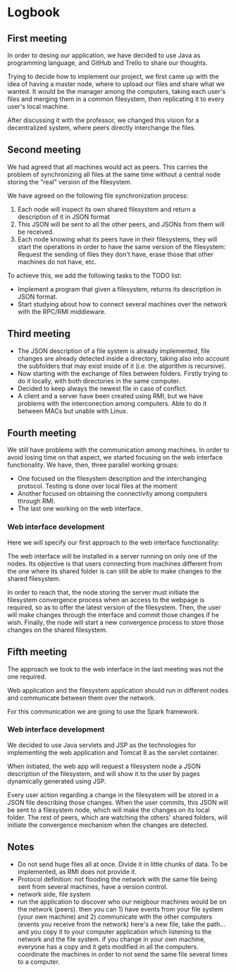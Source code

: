 # Logbook
## First meeting

In order to desing our application, we have decided to use Java as programming language, and GitHub and Trello
to share our thoughts. 

Trying to decide how to implement our project, we first came up with the idea of having a master node, where to
upload our files and share what we wanted. It would be the manager among the computers, taking each user's files
and merging them in a common filesystem, then replicating it to every user's local machine.

After discussing it with the professor, we changed this vision for a decentralized system, where peers directly
interchange the files.

## Second meeting

We had agreed that all machines would act as peers. This carries the
problem of synchronizing all files at the same time without a central
node storing the "real" version of the filesystem.

We have agreed on the following file synchronization process:

1. Each node will inspect its own shared filesystem and return a
   description of it in JSON format
2. This JSON will be sent to all the other peers, and JSONs from them
   will be received.
3. Each node knowing what its peers have in their filesystems, they
   will start the operations in order to have the same version of the
   filesystem: Request the sending of files they don't have, erase
   those that other machines do not have, etc.

To achieve this, we add the following tasks to the TODO list:

- Implement a program that given a filesystem, returns its
  description in JSON format.
- Start studying about how to connect several machines over the
  network with the RPC/RMI middleware.


## Third meeting

- The JSON description of a file system is already implemented, 
file changes are already detected inside a directory, taking
also into account the subfolders that may exist inside of it
(i.e. the algorithm is recursive).
- Now starting with the exchange of files between folders. Firstly
trying to do it locally, with both directories in the same computer.
- Decided to keep always the newest file in case of conflict.
- A client and a server have been created using RMI, but we have 
problems with the interconection among computers. Able to do 
it between MACs but unable with Linux.

## Fourth meeting

We still have problems with the communication among machines. In order
to avoid losing time on that aspect, we started focusing on the web
interface functionality. We have, then, three parallel working groups:

- One focused on the filesystem description and the interchanging
  protocol. Testing is done over local files at the moment
- Another focused on obtaining the connectivity among computers
  through RMI.
- The last one working on the web interface.

### Web interface development

Here we will specify our first approach to the web interface
functionality:

The web interface will be installed in a server running on only one of
the nodes. Its objective is that users connecting from
machines different from the one where its shared folder is can still
be able to make changes to the shared filesystem.

In order to reach that, the node storing the server must initiate the
filesystem convergence process when an access to the webpage is
required, so as to offer the latest version of the filesystem. Then,
the user will make changes through the interface and commit those
changes if he wish. Finally, the node will start a new convergence
process to store those changes on the shared filesystem.

## Fifth meeting

The approach we took to the web interface in the last meeting was not
the one required.

Web application and the filesystem application should run in different
nodes and communicate between them over the network.

For this communication we are going to use the Spark framework.

### Web interface development

We decided to use Java servlets and JSP as the technologies for
implementing the web application and Tomcat 8 as the servlet
container.

When initiated, the web app will request a filesystem node a JSON
description of the filesystem, and will show it to the user by pages
dynamically generated using JSP.

Every user action regarding a change in the filesystem will be stored
in a JSON file describing those changes. When the user commits, this
JSON will be sent to a filesystem node, which will make the changes on
its local folder. The rest of peers, which are watching the others'
shared folders, will initiate the convergence mechanism when the
changes are detected.
## Notes
- Do not send huge files all at once. Divide it in little chunks of
data. To be implemented, as RMI does not provide it.
- Protocol definition: not flooding the network with the same file
being sent from several machines, have a version control.
- network side, file system
- run the application to discover who our neigbour machines would be on the network (peers).
then you can 1) have events from your file system (your own machine) and 2) communicate with the other computers
(events you receive from the network) here's a new file, take the path... and you copy it to your computer
application which listening to the network and the file system.
if you change in your own machine, everyone has a copy and it gets modified in all the computers.
coordinate the machines in order to not send the same file several times to a computer.



